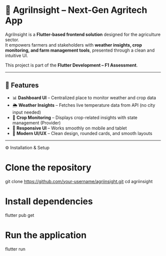# 🌱 AgriInsight – Next-Gen Agritech App  

AgriInsight is a **Flutter-based frontend solution** designed for the agriculture sector.  
It empowers farmers and stakeholders with **weather insights, crop monitoring, and farm management tools**, presented through a clean and intuitive UI.  

This project is part of the **Flutter Development – F1 Assessment**.  

---

## 🚀 Features  

- 📊 **Dashboard UI** – Centralized place to monitor weather and crop data  
- 🌦 **Weather Insights** – Fetches live temperature data from API (no city input needed)  
- 🌱 **Crop Monitoring** – Displays crop-related insights with state management (Provider)  
- 📱 **Responsive UI** – Works smoothly on mobile and tablet  
- 🎨 **Modern UI/UX** – Clean design, rounded cards, and smooth layouts  

---

⚙️ Installation & Setup
# Clone the repository
git clone https://github.com/your-username/agriinsight.git
cd agriinsight

# Install dependencies
flutter pub get

# Run the application
flutter run

